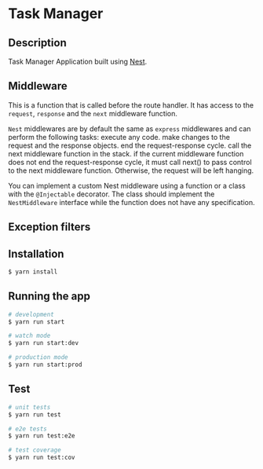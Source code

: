 # Task Manager


## Description
Task Manager Application built using [Nest](http://nestjs.com/).

## Middleware

This is a function that is called before the route handler.
It has access to the `request`, `response` and the `next` middleware function.

`Nest` middlewares are by default the same as `express` middlewares and can perform the following tasks:
    execute any code.
    make changes to the request and the response objects.
    end the request-response cycle.
    call the next middleware function in the stack.
    if the current middleware function does not end the request-response cycle, it must call next() to pass control to the next middleware function. Otherwise, the request will be left hanging.

You can implement a custom Nest middleware using a function or a class with the `@Injectable` decorator. The class should implement the `NestMiddleware` interface while the function does not have any specification.

## Exception filters



## Installation

```bash
$ yarn install
```

## Running the app

```bash
# development
$ yarn run start

# watch mode
$ yarn run start:dev

# production mode
$ yarn run start:prod
```

## Test

```bash
# unit tests
$ yarn run test

# e2e tests
$ yarn run test:e2e

# test coverage
$ yarn run test:cov
```